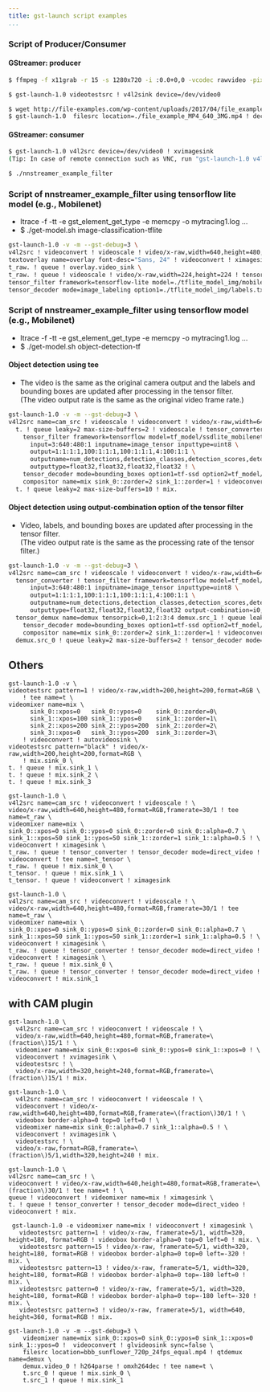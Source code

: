 ```yaml
---
title: gst-launch script examples
...
```


### Script of Producer/Consumer

####  GStreamer: producer
```bash
$ ffmpeg -f x11grab -r 15 -s 1280x720 -i :0.0+0,0 -vcodec rawvideo -pix_fmt yuv420p -threads 0 -f v4l2 /dev/video0

$ gst-launch-1.0 videotestsrc ! v4l2sink device=/dev/video0

$ wget http://file-examples.com/wp-content/uploads/2017/04/file_example_MP4_640_3MG.mp4
$ gst-launch-1.0  filesrc location=./file_example_MP4_640_3MG.mp4 ! decodebin ! videoconvert ! v4l2sink device=/dev/video0
```


#### GStreamer: consumer

```bash
$ gst-launch-1.0 v4l2src device=/dev/video0 ! xvimagesink
(Tip: In case of remote connection such as VNC, run "gst-launch-1.0 v4l2src device=/dev/video0 ! videoconvert ! ximagesink")

$ ./nnstreamer_example_filter
```

### Script of nnstreamer_example_filter using tensorflow lite model (e.g., Mobilenet)
* ltrace -f -tt  -e gst_element_get_type -e memcpy  -o mytracing1.log  ...
* $ ./get-model.sh image-classification-tflite
```bash
gst-launch-1.0 -v -m --gst-debug=3 \
v4l2src ! videoconvert ! videoscale ! video/x-raw,width=640,height=480,format=RGB ! tee name=t_raw \
textoverlay name=overlay font-desc="Sans, 24" ! videoconvert ! ximagesink \
t_raw. ! queue ! overlay.video_sink \
t_raw. ! queue ! videoscale ! video/x-raw,width=224,height=224 ! tensor_converter ! \
tensor_filter framework=tensorflow-lite model=./tflite_model_img/mobilenet_v1_1.0_224_quant.tflite ! \
tensor_decoder mode=image_labeling option1=./tflite_model_img/labels.txt ! overlay.text_sink
```

### Script of nnstreamer_example_filter using tensorflow model (e.g., Mobilenet)
* ltrace -f -tt  -e gst_element_get_type -e memcpy  -o mytracing1.log  ...
* $ ./get-model.sh object-detection-tf

#### Object detection using tee
 * The video is the same as the original camera output and the labels and bounding boxes are updated after processing in the tensor filter.  
   (The video output rate is the same as the original video frame rate.)
```bash
gst-launch-1.0 -v -m --gst-debug=3 \
v4l2src name=cam_src ! videoscale ! videoconvert ! video/x-raw,width=640,height=480,format=RGB,framerate=30/1 ! tee name=t \
  t. ! queue leaky=2 max-size-buffers=2 ! videoscale ! tensor_converter ! \
    tensor_filter framework=tensorflow model=tf_model/ssdlite_mobilenet_v2.pb \
      input=3:640:480:1 inputname=image_tensor inputtype=uint8 \
      output=1:1:1:1,100:1:1:1,100:1:1:1,4:100:1:1 \
      outputname=num_detections,detection_classes,detection_scores,detection_boxes \
      outputtype=float32,float32,float32,float32 ! \
    tensor_decoder mode=bounding_boxes option1=tf-ssd option2=tf_model/coco_labels_list.txt option4=640:480 option5=640:480 ! \
    compositor name=mix sink_0::zorder=2 sink_1::zorder=1 ! videoconvert ! ximagesink \
  t. ! queue leaky=2 max-size-buffers=10 ! mix.
```
#### Object detection using output-combination option of the tensor filter
 * Video, labels, and bounding boxes are updated after processing in the tensor filter.  
   (The video output rate is the same as the processing rate of the tensor filter.)
```bash
gst-launch-1.0 -v -m --gst-debug=3 \
v4l2src name=cam_src ! videoscale ! videoconvert ! video/x-raw,width=640,height=480,format=RGB,framerate=30/1 ! \
  tensor_converter ! tensor_filter framework=tensorflow model=tf_model/ssdlite_mobilenet_v2.pb \
      input=3:640:480:1 inputname=image_tensor inputtype=uint8 \
      output=1:1:1:1,100:1:1:1,100:1:1:1,4:100:1:1 \
      outputname=num_detections,detection_classes,detection_scores,detection_boxes \
      outputtype=float32,float32,float32,float32 output-combination=i0,o0,o1,o2,o3 ! \
  tensor_demux name=demux tensorpick=0,1:2:3:4 demux.src_1 ! queue leaky=2 max-size-buffers=2 ! \
    tensor_decoder mode=bounding_boxes option1=tf-ssd option2=tf_model/coco_labels_list.txt option4=640:480 option5=640:480 ! \
    compositor name=mix sink_0::zorder=2 sink_1::zorder=1 ! videoconvert ! ximagesink \
  demux.src_0 ! queue leaky=2 max-size-buffers=2 ! tensor_decoder mode=direct_video ! videoconvert ! mix.
```

## Others

```
gst-launch-1.0 -v \
videotestsrc pattern=1 ! video/x-raw,width=200,height=200,format=RGB \
    ! tee name=t \
videomixer name=mix \
      sink_0::xpos=0   sink_0::ypos=0    sink_0::zorder=0\
      sink_1::xpos=100 sink_1::ypos=0    sink_1::zorder=1\
      sink_2::xpos=200 sink_2::ypos=200  sink_2::zorder=2\
      sink_3::xpos=0   sink_3::ypos=200  sink_3::zorder=3\
    ! videoconvert ! autovideosink \
videotestsrc pattern="black" ! video/x-raw,width=200,height=200,format=RGB \
    ! mix.sink_0 \
t. ! queue ! mix.sink_1 \
t. ! queue ! mix.sink_2 \
t. ! queue ! mix.sink_3
```


```
gst-launch-1.0 \
v4l2src name=cam_src ! videoconvert ! videoscale ! \
video/x-raw,width=640,height=480,format=RGB,framerate=30/1 ! tee name=t_raw \
videomixer name=mix \
sink_0::xpos=0 sink_0::ypos=0 sink_0::zorder=0 sink_0::alpha=0.7 \
sink_1::xpos=50 sink_1::ypos=50 sink_1::zorder=1 sink_1::alpha=0.5 ! \
videoconvert ! ximagesink \
t_raw. ! queue ! tensor_converter ! tensor_decoder mode=direct_video ! videoconvert ! tee name=t_tensor \
t_raw. ! queue ! mix.sink_0 \
t_tensor. ! queue ! mix.sink_1 \
t_tensor. ! queue ! videoconvert ! ximagesink
```


```
gst-launch-1.0 \
v4l2src name=cam_src ! videoconvert ! videoscale ! \
video/x-raw,width=640,height=480,format=RGB,framerate=30/1 ! tee name=t_raw \
videomixer name=mix \
sink_0::xpos=0 sink_0::ypos=0 sink_0::zorder=0 sink_0::alpha=0.7 \
sink_1::xpos=50 sink_1::ypos=50 sink_1::zorder=1 sink_1::alpha=0.5 ! \
videoconvert ! ximagesink \
t_raw. ! queue ! tensor_converter ! tensor_decoder mode=direct_video ! videoconvert ! ximagesink \
t_raw. ! queue ! mix.sink_0 \
t_raw. ! queue ! tensor_converter ! tensor_decoder mode=direct_video ! videoconvert ! mix.sink_1
```



## with CAM plugin


```
gst-launch-1.0 \
  v4l2src name=cam_src ! videoconvert ! videoscale ! \
  video/x-raw,width=640,height=480,format=RGB,framerate=\(fraction\)15/1 ! \
  videomixer name=mix sink_0::xpos=0 sink_0::ypos=0 sink_1::xpos=0 ! \
  videoconvert ! xvimagesink \
  videotestsrc ! \
  video/x-raw,width=320,height=240,format=RGB,framerate=\(fraction\)15/1 ! mix.
```


```
gst-launch-1.0 \
  v4l2src name=cam_src ! videoconvert ! videoscale ! \
  videoconvert ! video/x-raw,width=640,height=480,format=RGB,framerate=\(fraction\)30/1 ! \
  videobox border-alpha=0 top=0 left=0 ! \
  videomixer name=mix sink_0::alpha=0.7 sink_1::alpha=0.5 ! \
  videoconvert ! xvimagesink \
  videotestsrc ! \
  video/x-raw,format=RGB,framerate=\(fraction\)5/1,width=320,height=240 ! mix.
```

```
gst-launch-1.0 \
v4l2src name=cam_src ! \
videoconvert ! video/x-raw,width=640,height=480,format=RGB,framerate=\(fraction\)30/1 ! tee name=t ! \
queue ! videoconvert ! videomixer name=mix ! ximagesink \
t. ! queue ! tensor_converter ! tensor_decoder mode=direct_video ! videoconvert ! mix.
```

```
 gst-launch-1.0 -e videomixer name=mix ! videoconvert ! ximagesink \
   videotestsrc pattern=1 ! video/x-raw, framerate=5/1, width=320, height=180, format=RGB ! videobox border-alpha=0 top=0 left=0 ! mix. \
   videotestsrc pattern=15 ! video/x-raw, framerate=5/1, width=320, height=180, format=RGB ! videobox border-alpha=0 top=0 left=-320 ! mix. \
   videotestsrc pattern=13 ! video/x-raw, framerate=5/1, width=320, height=180, format=RGB ! videobox border-alpha=0 top=-180 left=0 ! mix. \
   videotestsrc pattern=0 ! video/x-raw, framerate=5/1, width=320, height=180, format=RGB ! videobox border-alpha=0 top=-180 left=-320 ! mix. \
   videotestsrc pattern=3 ! video/x-raw, framerate=5/1, width=640, height=360, format=RGB ! mix.
```

```
gst-launch-1.0 -v -m --gst-debug=3 \
    videomixer name=mix sink_0::xpos=0 sink_0::ypos=0 sink_1::xpos=0 sink_1::ypos=0 !  videoconvert ! glvideosink sync=false \
    filesrc location=bbb_sunflower_720p_24fps_equal.mp4 ! qtdemux name=demux \
    demux.video_0 ! h264parse ! omxh264dec ! tee name=t \
    t.src_0 ! queue ! mix.sink_0 \
    t.src_1 ! queue ! mix.sink_1
```

